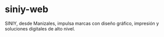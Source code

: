 # siniy-web
SINIY, desde Manizales, impulsa marcas con diseño gráfico, impresión y soluciones digitales de alto nivel.

